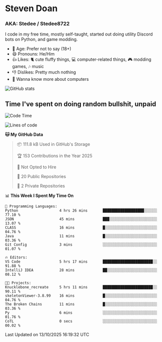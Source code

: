 # Steven Doan
### AKA: Stedee / Stedee8722
I code in my free time, mostly self-taught, started out doing utility Discord bots on Python, and game modding.

- 🤔 Age: Prefer not to say (18+)
- 😄 Pronouns: He/Him
- 👍 Likes: 🐈 cute fluffy things, 💻 computer-related things, 🎮 modding games, 🎶 music
- 👎 Dislikes: Pretty much nothing
- 🥹 Wanna know more about computers

![GitHub stats](https://github-readme-stats-iota-mocha-40.vercel.app/api?username=Stedee8722&show=prs_merged,prs_merged_percentage&show_icons=true&theme=transparent)

## Time I've spent on doing random bullshit, unpaid
<!--START_SECTION:Time I've spent on doing random bullshit, unpaid-->
![Code Time](http://img.shields.io/badge/Code%20Time-354%20hrs%2041%20mins-blue)

![Lines of code](https://img.shields.io/badge/From%20Hello%20World%20I%27ve%20Written-89.3%20thousand%20lines%20of%20code-blue)

**🐱 My GitHub Data** 

> 📦 111.8 kB Used in GitHub's Storage 
 > 
> 🏆 153 Contributions in the Year 2025
 > 
> 🚫 Not Opted to Hire
 > 
> 📜 20 Public Repositories 
 > 
> 🔑 2 Private Repositories 
 > 
📊 **This Week I Spent My Time On** 

```text
💬 Programming Languages: 
Python                   4 hrs 26 mins       ███████████████████░░░░░░   77.10 % 
JSON                     45 mins             ███░░░░░░░░░░░░░░░░░░░░░░   13.07 % 
CLASS                    16 mins             █░░░░░░░░░░░░░░░░░░░░░░░░   04.76 % 
Java                     11 mins             █░░░░░░░░░░░░░░░░░░░░░░░░   03.36 % 
Git Config               3 mins              ░░░░░░░░░░░░░░░░░░░░░░░░░   01.07 % 

🔥 Editors: 
VS Code                  5 hrs 17 mins       ███████████████████████░░   91.88 % 
IntelliJ IDEA            28 mins             ██░░░░░░░░░░░░░░░░░░░░░░░   08.12 % 

🐱‍💻 Projects: 
Knucklebone_recreate     5 hrs 11 mins       ███████████████████████░░   90.11 % 
skeletonViewer-3.8.99    16 mins             █░░░░░░░░░░░░░░░░░░░░░░░░   04.76 % 
The Broken Chains        11 mins             █░░░░░░░░░░░░░░░░░░░░░░░░   03.36 % 
Py                       6 mins              ░░░░░░░░░░░░░░░░░░░░░░░░░   01.76 % 
CoTL                     0 secs              ░░░░░░░░░░░░░░░░░░░░░░░░░   00.02 % 
```


 Last Updated on 13/10/2025 16:19:32 UTC
<!--END_SECTION:Time I've spent on doing random bullshit, unpaid-->
